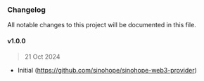 ### Changelog

All notable changes to this project will be documented in this file.


#### v1.0.0

> 21 Oct 2024

- Initial (https://github.com/sinohope/sinohope-web3-provider)
